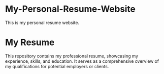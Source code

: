 # My-Personal-Resume-Website
This is my personal resume website.
# My Resume

This repository contains my professional resume, showcasing my experience, skills, and education. It serves as a comprehensive overview of my qualifications for potential employers or clients.


